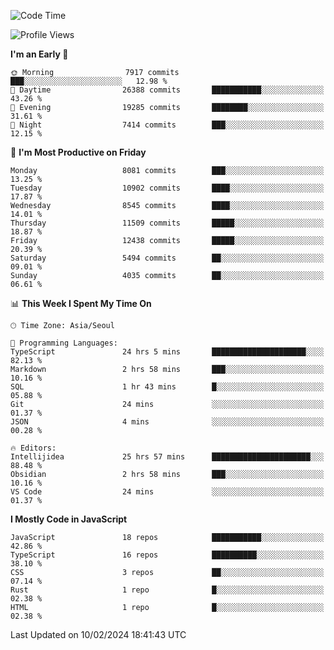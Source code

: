 <!--START_SECTION:waka-->
![Code Time](http://img.shields.io/badge/Code%20Time-5%2C639%20hrs%2016%20mins-blue)

![Profile Views](http://img.shields.io/badge/Profile%20Views-0-blue)

**I'm an Early 🐤** 

```text
🌞 Morning                7917 commits        ███░░░░░░░░░░░░░░░░░░░░░░   12.98 % 
🌆 Daytime                26388 commits       ███████████░░░░░░░░░░░░░░   43.26 % 
🌃 Evening                19285 commits       ████████░░░░░░░░░░░░░░░░░   31.61 % 
🌙 Night                  7414 commits        ███░░░░░░░░░░░░░░░░░░░░░░   12.15 % 
```
📅 **I'm Most Productive on Friday** 

```text
Monday                   8081 commits        ███░░░░░░░░░░░░░░░░░░░░░░   13.25 % 
Tuesday                  10902 commits       ████░░░░░░░░░░░░░░░░░░░░░   17.87 % 
Wednesday                8545 commits        ████░░░░░░░░░░░░░░░░░░░░░   14.01 % 
Thursday                 11509 commits       █████░░░░░░░░░░░░░░░░░░░░   18.87 % 
Friday                   12438 commits       █████░░░░░░░░░░░░░░░░░░░░   20.39 % 
Saturday                 5494 commits        ██░░░░░░░░░░░░░░░░░░░░░░░   09.01 % 
Sunday                   4035 commits        ██░░░░░░░░░░░░░░░░░░░░░░░   06.61 % 
```


📊 **This Week I Spent My Time On** 

```text
🕑︎ Time Zone: Asia/Seoul

💬 Programming Languages: 
TypeScript               24 hrs 5 mins       █████████████████████░░░░   82.13 % 
Markdown                 2 hrs 58 mins       ███░░░░░░░░░░░░░░░░░░░░░░   10.16 % 
SQL                      1 hr 43 mins        █░░░░░░░░░░░░░░░░░░░░░░░░   05.88 % 
Git                      24 mins             ░░░░░░░░░░░░░░░░░░░░░░░░░   01.37 % 
JSON                     4 mins              ░░░░░░░░░░░░░░░░░░░░░░░░░   00.28 % 

🔥 Editors: 
Intellijidea             25 hrs 57 mins      ██████████████████████░░░   88.48 % 
Obsidian                 2 hrs 58 mins       ███░░░░░░░░░░░░░░░░░░░░░░   10.16 % 
VS Code                  24 mins             ░░░░░░░░░░░░░░░░░░░░░░░░░   01.37 % 
```

**I Mostly Code in JavaScript** 

```text
JavaScript               18 repos            ███████████░░░░░░░░░░░░░░   42.86 % 
TypeScript               16 repos            ██████████░░░░░░░░░░░░░░░   38.10 % 
CSS                      3 repos             ██░░░░░░░░░░░░░░░░░░░░░░░   07.14 % 
Rust                     1 repo              █░░░░░░░░░░░░░░░░░░░░░░░░   02.38 % 
HTML                     1 repo              █░░░░░░░░░░░░░░░░░░░░░░░░   02.38 % 
```




 Last Updated on 10/02/2024 18:41:43 UTC
<!--END_SECTION:waka-->
